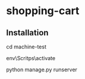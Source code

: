 # shopping-cart

Installation
------------

cd machine-test

env\Scritps\activate

python manage.py runserver


